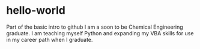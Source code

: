 # hello-world
Part of the basic intro to github
I am a soon to be Chemical Engineering graduate. I am teaching myself Python and expanding my VBA skills for use in my career path when I graduate. 
